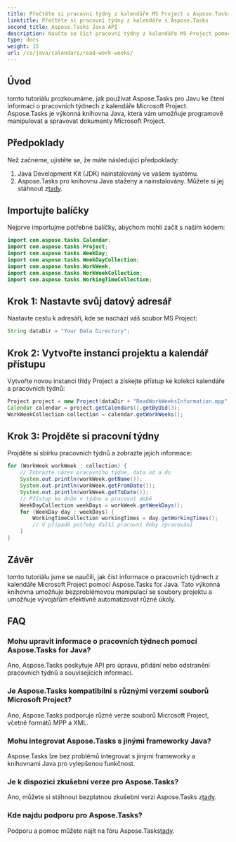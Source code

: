 ```yaml
---
title: Přečtěte si pracovní týdny z kalendáře MS Project s Aspose.Tasks
linktitle: Přečtěte si pracovní týdny z kalendáře s Aspose.Tasks
second_title: Aspose.Tasks Java API
description: Naučte se číst pracovní týdny z kalendáře MS Project pomocí Aspose.Tasks for Java. Získejte podrobné pokyny v tomto komplexním tutoriálu.
type: docs
weight: 15
url: /cs/java/calendars/read-work-weeks/
---
```

## Úvod
tomto tutoriálu prozkoumáme, jak používat Aspose.Tasks pro Javu ke čtení informací o pracovních týdnech z kalendáře Microsoft Project. Aspose.Tasks je výkonná knihovna Java, která vám umožňuje programově manipulovat a spravovat dokumenty Microsoft Project.
## Předpoklady
Než začneme, ujistěte se, že máte následující předpoklady:
1. Java Development Kit (JDK) nainstalovaný ve vašem systému.
2.  Aspose.Tasks pro knihovnu Java staženy a nainstalovány. Můžete si jej stáhnout z[tady](https://releases.aspose.com/tasks/java/).
## Importujte balíčky
Nejprve importujme potřebné balíčky, abychom mohli začít s naším kódem:
```java
import com.aspose.tasks.Calendar;
import com.aspose.tasks.Project;
import com.aspose.tasks.WeekDay;
import com.aspose.tasks.WeekDayCollection;
import com.aspose.tasks.WorkWeek;
import com.aspose.tasks.WorkWeekCollection;
import com.aspose.tasks.WorkingTimeCollection;
```
## Krok 1: Nastavte svůj datový adresář
Nastavte cestu k adresáři, kde se nachází váš soubor MS Project:
```java
String dataDir = "Your Data Directory";
```
## Krok 2: Vytvořte instanci projektu a kalendář přístupu
Vytvořte novou instanci třídy Project a získejte přístup ke kolekci kalendáře a pracovních týdnů:
```java
Project project = new Project(dataDir + "ReadWorkWeeksInformation.mpp");
Calendar calendar = project.getCalendars().getByUid(3);
WorkWeekCollection collection = calendar.getWorkWeeks();
```
## Krok 3: Projděte si pracovní týdny
Projděte si sbírku pracovních týdnů a zobrazte jejich informace:
```java
for (WorkWeek workWeek : collection) {
    // Zobrazte název pracovního týdne, data od a do
    System.out.println(workWeek.getName());
    System.out.println(workWeek.getFromDate());
    System.out.println(workWeek.getToDate());
    // Přístup ke dnům v týdnu a pracovní době
    WeekDayCollection weekDays = workWeek.getWeekDays();
    for (WeekDay day : weekDays) {
        WorkingTimeCollection workingTimes = day.getWorkingTimes();
        // V případě potřeby další pracovní doby zpracování
    }
}
```
## Závěr
tomto tutoriálu jsme se naučili, jak číst informace o pracovních týdnech z kalendáře Microsoft Project pomocí Aspose.Tasks for Java. Tato výkonná knihovna umožňuje bezproblémovou manipulaci se soubory projektu a umožňuje vývojářům efektivně automatizovat různé úkoly.
## FAQ
### Mohu upravit informace o pracovních týdnech pomocí Aspose.Tasks for Java?
Ano, Aspose.Tasks poskytuje API pro úpravu, přidání nebo odstranění pracovních týdnů a souvisejících informací.
### Je Aspose.Tasks kompatibilní s různými verzemi souborů Microsoft Project?
Ano, Aspose.Tasks podporuje různé verze souborů Microsoft Project, včetně formátů MPP a XML.
### Mohu integrovat Aspose.Tasks s jinými frameworky Java?
Aspose.Tasks lze bez problémů integrovat s jinými frameworky a knihovnami Java pro vylepšenou funkčnost.
### Je k dispozici zkušební verze pro Aspose.Tasks?
 Ano, můžete si stáhnout bezplatnou zkušební verzi Aspose.Tasks z[tady](https://releases.aspose.com/).
### Kde najdu podporu pro Aspose.Tasks?
Podporu a pomoc můžete najít na fóru Aspose.Tasks[tady](https://forum.aspose.com/c/tasks/15).